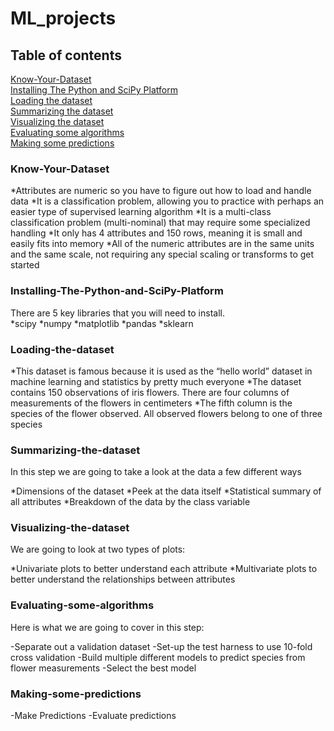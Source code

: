 # ML_projects
## Table of contents
[Know-Your-Dataset](#know-your-dataset) </br>
[Installing The Python and SciPy Platform](#installing-the-python-and-sciPy-platform)</br>
[Loading the dataset](#loading-the-dataset)</br>
[Summarizing the dataset](#summarizing-the-dataset)</br>
[Visualizing the dataset](#visualizing-the-dataset)</br>
[Evaluating some algorithms](#evaluating-some-algorithms)</br>
[Making some predictions](#making-some-predictions)</br>


### Know-Your-Dataset
*Attributes are numeric so you have to figure out how to load and handle data
*It is a classification problem, allowing you to practice with perhaps an easier type of supervised learning algorithm
*It is a multi-class classification problem (multi-nominal) that may require some specialized handling
*It only has 4 attributes and 150 rows, meaning it is small and easily fits into memory
*All of the numeric attributes are in the same units and the same scale, not requiring any special scaling or transforms to get started

### Installing-The-Python-and-SciPy-Platform
There are 5 key libraries that you will need to install. </br>
*scipy
*numpy
*matplotlib
*pandas
*sklearn
### Loading-the-dataset
*This dataset is famous because it is used as the “hello world” dataset in machine learning and statistics by pretty much everyone
*The dataset contains 150 observations of iris flowers. There are four columns of measurements of the flowers in centimeters
*The fifth column is the species of the flower observed. All observed flowers belong to one of three species
### Summarizing-the-dataset
In this step we are going to take a look at the data a few different ways</br>

*Dimensions of the dataset
*Peek at the data itself
*Statistical summary of all attributes
*Breakdown of the data by the class variable
### Visualizing-the-dataset
We are going to look at two types of plots:</br>

*Univariate plots to better understand each attribute
*Multivariate plots to better understand the relationships between attributes
### Evaluating-some-algorithms
Here is what we are going to cover in this step:

-Separate out a validation dataset
-Set-up the test harness to use 10-fold cross validation
-Build multiple different models to predict species from flower measurements
-Select the best model
### Making-some-predictions
-Make Predictions
-Evaluate predictions


